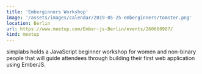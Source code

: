 ```yaml
---
title: 'Emberginners Workshop'
image: '/assets/images/calendar/2019-05-25-emberginners/tomster.png'
location: Berlin
url: https://www.meetup.com/Ember-js-Berlin/events/260668987/
kind: meetup
---
```


simplabs holds a JavaScript beginner workshop for women and non-binary people
that will guide attendees through building their first web application using
EmberJS.
